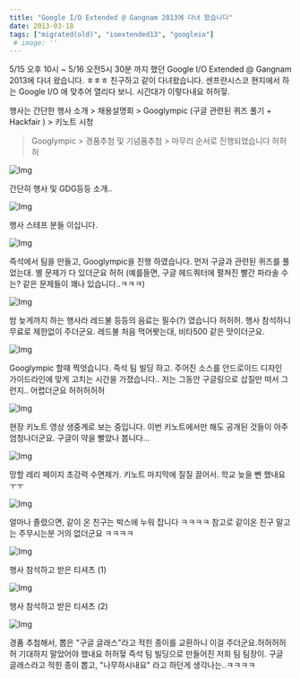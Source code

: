 ```yaml
---
title: "Google I/O Extended @ Gangnam 2013에 다녀 왔습니다"
date: 2013-03-18
tags: ["migrated(old)", "ioextended13", "googleio"]
 # image: ''
---
```


5/15 오후 10시 ~ 5/16 오전5시 30분 까지 했던 Google I/O Extended @ Gangnam 2013에 다녀 왔습니다.
ㅎㅎㅎ 친구하고 같이 다녀왔습니다. 센프란시스코 현지에서 하는 Google I/O 에 맞추어 열리다 보니. 시간대가 이렇다내요 허허헣. 

행사는 간단한 행사 소개 > 채용설명회 > Googlympic (구글 관련된 퀴즈 풀기 + Hackfair ) > 키노트 시청 
 > Googlympic > 경품추첨 및 기념품추첨 > 마무리 순서로 진행되었습니다 허허허

![Img](https://sukso96100.github.io/blogimgs/IMG_20130515_220531.jpg)


간단히 행사 및 GDG등등 소개..

![Img](https://sukso96100.github.io/blogimgs/IMG_20130515_230921.jpg)

행사 스테프 분들 이십니다.

![Img](https://sukso96100.github.io/blogimgs/IMG_20130515_231604.jpg)


즉석에서 팀을 만들고, Googlympic을 진행 하였습니다.
먼저 구글과 관련된 퀴즈를 풀었는대. 별 문제가 다 있더군요 허허
(예를들면, 구글 헤드쿼터에 펼쳐진 빨간 파라솔 수는? 같은 문제들이
꽤나 있습니다..ㅋㅋㅋ)

![Img](https://sukso96100.github.io/blogimgs/IMG_20130516_004348.jpg)


밤 늦게까지 하는 행사라 레드불 등등의 음료는 필수(?)
였습니다 허허허. 행사 참석하니 무료로 제한없이 주더군요.
레드불 처음 먹어봣는대, 비타500 같은 맛이더군요.

![Img](https://sukso96100.github.io/blogimgs/IMG_20130516_004356.jpg)

Googlympic 할때 찍엇습니다.
즉석 팀 빌딩 하고. 주어진 소스를 안드로이드 디자인 가이드라인에 맞게
고치는 시간을 가졌습니다.. 저는 그동안 구글링으로 삽질만 떠서 그런지..
어렵더군요 허허허허허

![Img](https://sukso96100.github.io/blogimgs/IMG_20130516_010132.jpg)

현장 키노트 영상 생중계로 보는 중입니다.
이번 키노트에서만 해도 공개된 것들이 아주 엄청나더군요.
구글이 약을 빨았나 봅니다...

![Img](https://sukso96100.github.io/blogimgs/IMG_20130516_032733.jpg)

망할 레리 페이지 초강력 수면제가. 키노트 마지막에 질질 끌어서.
학교 늦을 뻔 했내요 ㅜㅜ

![Img](https://sukso96100.github.io/blogimgs/IMG_20130516_035247.jpg)

얼마나 졸렸으면, 같이 온 친구는 박스에 누워 잡니다 ㅋㅋㅋㅋ
참고로 같이온 친구 말고는 주무시는분 거의 없더군요 ㅋㅋㅋㅋ

![Img](https://sukso96100.github.io/blogimgs/IMG_20130516_054913.jpg)

행사 참석하고 받은 티셔츠 (1)

![Img](https://sukso96100.github.io/blogimgs/IMG_20130516_183019.jpg)


행사 참석하고 받은 티셔츠 (2)

![Img](https://sukso96100.github.io/blogimgs/IMG_20130516_183053.jpg)

경품 추첨해서, 뽑은 "구글 글래스"라고 적힌 종이를
 교환하니 이걸 주더군요.허허허허허
기대하지 말았어야 했내요 허허헣
즉석 팀 빌딩으로 만들어진 저희 팀 팀장이.
구글 글래스라고 적힌 종이 뽑고, "나무하시내요"
라고 하던게 생각나는..ㅋㅋㅋㅋ
